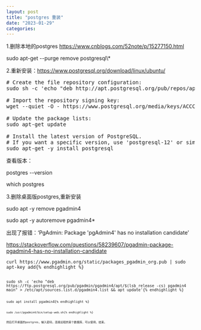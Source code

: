 ```yaml
---
layout: post
title: "postgres 重装"
date: "2023-01-29"
categories: 
---
```

<p>1.删除本地的postgres <a href="https://www.cnblogs.com/52note/p/15277150.html">https://www.cnblogs.com/52note/p/15277150.html</a></p>

<p>sudo apt-get --purge remove postgresql\*</p>

<p>2.重新安装：<a href="https://www.postgresql.org/download/linux/ubuntu/">https://www.postgresql.org/download/linux/ubuntu/</a></p>

<pre>
# Create the file repository configuration:
sudo sh -c &#39;echo &quot;deb http://apt.postgresql.org/pub/repos/apt $(lsb_release -cs)-pgdg main&quot; &gt; /etc/apt/sources.list.d/pgdg.list&#39;

# Import the repository signing key:
wget --quiet -O - https://www.postgresql.org/media/keys/ACCC4CF8.asc | sudo apt-key add -

# Update the package lists:
sudo apt-get update

# Install the latest version of PostgreSQL.
# If you want a specific version, use &#39;postgresql-12&#39; or similar instead of &#39;postgresql&#39;:
sudo apt-get -y install postgresql</pre>

<p>查看版本：</p>

<p>postgres --version</p>

<p>which postgres</p>

<p>3.删除桌面版postgres,重新安装</p>

<p>sudo apt -y remove pgadmin4</p>

<p>sudo apt -y autoremove pgadmin4*</p>

<p>出现了报错：&lsquo;PgAdmin: Package &#39;pgAdmin4&#39; has no installation candidate&rsquo;</p>

<p><a href="https://stackoverflow.com/questions/58239607/pgadmin-package-pgadmin4-has-no-installation-candidate">https://stackoverflow.com/questions/58239607/pgadmin-package-pgadmin4-has-no-installation-candidate</a></p>

<pre>
<code>curl https://www.pgadmin.org/static/packages_pgadmin_org.pub | sudo apt-key add{% endhighlight %}

<pre>
<code>sudo sh -c &#39;echo &quot;deb https://ftp.postgresql.org/pub/pgadmin/pgadmin4/apt/$(lsb_release -cs) pgadmin4 main&quot; &gt; /etc/apt/sources.list.d/pgadmin4.list &amp;&amp; apt update&#39;{% endhighlight %}

<pre>
<code>sudo apt install pgadmin4{% endhighlight %}

<pre>
<code>sudo /usr/pgadmin4/bin/setup-web.sh{% endhighlight %}

<p>然后打开桌面的postgres，输入密码，连接远程的某个数据库，可以使用，结束。</p>

<p>&nbsp;</p>

<p>&nbsp;</p>

<p>&nbsp;</p>

<p>&nbsp;</p>

